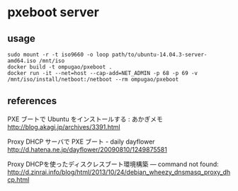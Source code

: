 # pxeboot server
## usage
``` 
sudo mount -r -t iso9660 -o loop path/to/ubuntu-14.04.3-server-amd64.iso /mnt/iso                                               
docker build -t ompugao/pxeboot .
docker run -it --net=host --cap-add=NET_ADMIN -p 68 -p 69 -v /mnt/iso/install/netboot:/netboot --rm ompugao/pxeboot 
```
## references
PXE ブートで Ubuntu をインストールする : あかぎメモ
http://blog.akagi.jp/archives/3391.html

Proxy DHCP サーバで PXE ブート - daily dayflower
http://d.hatena.ne.jp/dayflower/20090810/1249875581

Proxy DHCPを使ったディスクレスブート環境構築 — command not found:
http://d.zinrai.info/blog/html/2013/10/24/debian_wheezy_dnsmasq_proxy_dhcp.html
